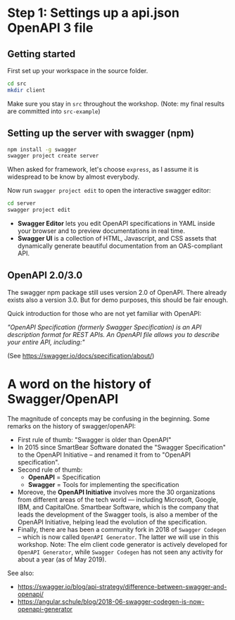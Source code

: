 # Step 1: Settings up a api.json OpenAPI 3 file

## Getting started

First set up your workspace in the source folder.

```bash
cd src
mkdir client
```

Make sure you stay in `src` throughout the workshop. (Note: my final results are committed into `src-example`)

## Setting up the server with swagger (npm)

```bash
npm install -g swagger
swagger project create server
```

When asked for framework, let's choose `express`, as I assume it is widespread to be know by almost everybody.

Now run `swagger project edit` to open the interactive swagger editor:

```bash
cd server
swagger project edit
```

* **Swagger Editor** lets you edit OpenAPI specifications in YAML inside your browser and to preview documentations in real time.
* **Swagger UI** is a collection of HTML, Javascript, and CSS assets that dynamically generate beautiful documentation from an OAS-compliant API.

## OpenAPI 2.0/3.0

The swagger npm package still uses version 2.0 of OpenAPI. There already exists also a version 3.0. But for demo purposes, this should be fair enough.

Quick introduction for those who are not yet familiar with OpenAPI:

_"OpenAPI Specification (formerly Swagger Specification) is an API description format for REST APIs. An OpenAPI file allows you to describe your entire API, including:"_

(See https://swagger.io/docs/specification/about/)

# A word on the history of Swagger/OpenAPI

The magnitude of concepts may be confusing in the beginning. Some remarks on the history of swagger/openAPI:

* First rule of thumb: "Swagger is older than OpenAPI"
* In 2015 since SmartBear Software donated the "Swagger Specification" to the OpenAPI Initiative – and renamed it from to "OpenAPI specification".
* Second rule of thumb:
  * **OpenAPI** = Specification
  * **Swagger** = Tools for implementing the specification
* Moreove, the **OpenAPI Initiative** involves more the 30 organizations from different areas of the tech world — including Microsoft, Google, IBM, and CapitalOne. Smartbear Software, which is the company that leads the development of the Swagger tools, is also a member of the OpenAPI Initiative, helping lead the evolution of the specification.
* Finally, there are has been a community fork in 2018 of `Swagger Codegen` – which is now called `OpenAPI Generator`. The latter we will use in this workshop. Note: The elm client code generator is actively developed for `OpenAPI Generator`, while `Swagger Codegen` has not seen any activity for about a year (as of May 2019).

See also:
* https://swagger.io/blog/api-strategy/difference-between-swagger-and-openapi/
* https://angular.schule/blog/2018-06-swagger-codegen-is-now-openapi-generator
